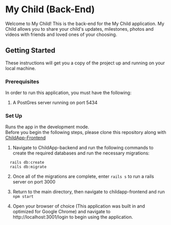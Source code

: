 # My Child (Back-End)

Welcome to My Child! This is the back-end for the My Child application. My Child allows you to share your child's updates, milestones, photos and videos with friends and loved ones of your choosing. 

## Getting Started

These instructions will get you a copy of the project up and running on your local machine.

### Prerequisites

In order to run this application, you must have the following: 
  1. A PostGres server running on port 5434
 
### Set Up

Runs the app in the development mode.<br />
Before you begin the following steps, please clone this repository along with [ChildApp-Frontend](https://github.com/Janaehall/ChildApp-Backend)
  1. Navigate to ChildApp-backend and run the following commands to create the required databases and run the necessary migrations:
  ```
    rails db:create
    rails db:migrate
  ```
  2. Once all of the migrations are complete, enter ```rails s``` to run a rails server on port 3000

  3. Return to the main directory, then navigate to childapp-frontend and run ```npm start```
  4. Open your browser of choice (This application was built in and optimized for Google Chrome) and navigate to      http://localhost:3001/login to begin using the application.
